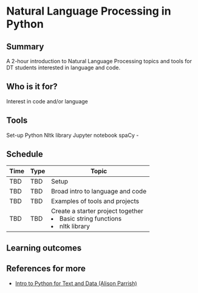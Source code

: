 # Natural Language Processing in Python

## Summary
A 2-hour introduction to Natural Language Processing topics and tools for DT students interested in language and code.

## Who is it for? 
Interest in code and/or language

## Tools
Set-up
Python
Nltk library
Jupyter notebook
spaCy - 

## Schedule
| Time | Type | Topic |
| ---- | ---- | ----- |
| TBD | TBD | Setup |
| TBD | TBD | Broad intro to language and code |
| TBD | TBD | Examples of tools and projects |
| TBD | TBD | Create a starter project together<br><li>Basic string functions</li><li>nltk library</li> |

## Learning outcomes

## References for more

* [Intro to Python for Text and Data (Alison Parrish)](https://github.com/aparrish/dmep-python-intro)
